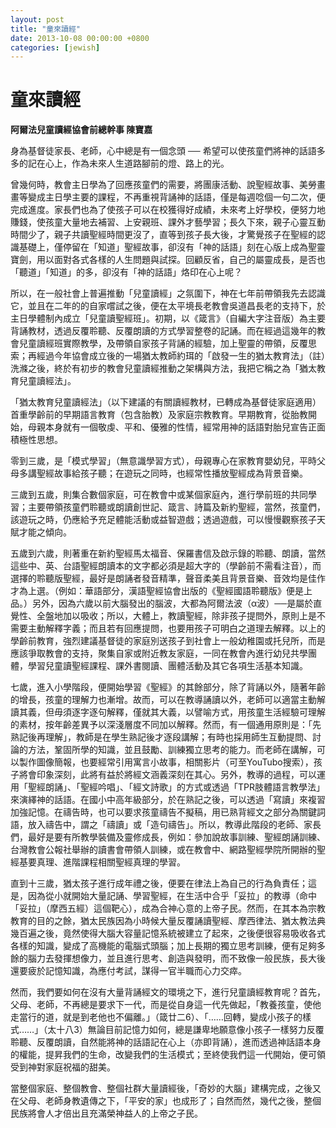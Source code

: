 ```yaml
---
layout: post
title: "童來讀經"
date: 2013-10-08 00:00:00 +0800
categories: [jewish]
---
```


# 童來讀經

 

**阿爾法兒童讀經協會前總幹事 陳寶嘉**

身為基督徒家長、老師，心中總是有一個念頭 ── 希望可以使孩童們將神的話語多多的記在心上，作為未來人生道路腳前的燈、路上的光。


曾幾何時，教會主日學為了回應孩童們的需要，將團康活動、說聖經故事、美勞畫畫等變成主日學主要的課程，不再重視背誦神的話語，僅是每週唸個一句二次，便完成進度。家長們也為了使孩子可以在校獲得好成績，未來考上好學校，便努力地賺錢，使孩童大量地去補習、上安親班、課外才藝學習；長久下來，親子心靈互動時間少了，親子共讀聖經時間更沒了，直等到孩子長大後，才驚覺孩子在聖經的認識基礎上，僅停留在「知道」聖經故事，卻沒有「神的話語」刻在心版上成為聖靈寶劍，用以面對各式各樣的人生問題與試探。回顧反省，自己的屬靈成長，是否也「聽道」「知道」的多，卻沒有「神的話語」烙印在心上呢？


所以，在一般社會上普遍推動「兒童讀經」之氛圍下，神在七年前帶領我先去認識它，並且在二年的的自家嚐試之後，便在太平境長老教會吳道昌長老的支持下，於主日學體制內成立「兒童讀聖經班」。初期，以《箴言》（自編大字注音版）為主要背誦教材，透過反覆聆聽、反覆朗讀的方式學習整卷的記誦。而在經過這幾年的教會兒童讀經班實際教學，及帶領自家孩子背誦的經驗，加上聖靈的帶領，反覆思索；再經過今年協會成立後的一場猶太教師約珥的「啟發一生的猶太教育法」（註）洗滌之後，終於有初步的教會兒童讀經推動之架構與方法，我把它稱之為「猶太教育兒童讀經法」。


「猶太教育兒童讀經法」（以下建議的有關讀經教材，已轉成為基督徒家庭適用）首重學齡前的早期語言教育（包含胎教）及家庭宗教教育。早期教育，從胎教開始，母親本身就有一個敬虔、平和、優雅的性情，經常用神的話語對胎兒宣告正面積極性思想。


零到三歲，是「模式學習」（無意識學習方式），母親專心在家教育嬰幼兒，平時父母多講聖經故事給孩子聽；在遊玩之同時，也經常性播放聖經成為背景音樂。


三歲到五歲，則集合數個家庭，可在教會中或某個家庭內，進行學前班的共同學習；主要帶領孩童們聆聽或朗讀創世記、箴言、詩篇及新約聖經，當然，孩童們，該遊玩之時，仍應給予充足體能活動或益智遊戲；透過遊戲，可以慢慢觀察孩子天賦才能之傾向。


五歲到六歲，則著重在新約聖經馬太福音、保羅書信及啟示錄的聆聽、朗讀，當然這些中、英、台語聖經朗讀本的文字都必須是超大字的（學齡前不需看注音），而選擇的聆聽版聖經，最好是朗誦者發音精準，聲音柔美且背景音樂、音效均是佳作才為上選。（例如：華語部分，漢語聖經協會出版的《聖經國語聆聽版》便是上品。）另外，因為六歲以前大腦發出的腦波，大都為阿爾法波（α波）──是屬於直覺性、全盤地加以吸收；所以，大體上，教讀聖經，除非孩子提問外，原則上是不需要主動解釋字義；而且若有回應提問，也要用孩子可明白之道理去解釋。以上的學齡前教育，強烈建議基督徒的家庭別送孩子到社會上一般幼稚園或托兒所，而是應該爭取教會的支持，聚集自家或附近教友家庭，一同在教會內進行幼兒共學團體，學習兒童讀聖經課程、課外書閱讀、團體活動及其它各項生活基本知識。


七歲，進入小學階段，便開始學習《聖經》的其餘部分，除了背誦以外，隨著年齡的增長，孩童的理解力也漸增。故而，可以在教導誦讀以外，老師可以適當主動解讀其義，但毋須逐字逐句解釋，僅就其大義，以譬喻方式，用孩童生活經驗可理解的素材，按年齡差異予以深淺層度不同加以解釋。然而，有一個通用原則是：「先熟記後再理解」，教師是在學生熟記後才逐段講解；有時也採用師生互動提問、討論的方法，鞏固所學的知識，並且鼓勵、訓練獨立思考的能力。而老師在講解，可以製作圖像簡報，也要經常引用寓言小故事，相關影片（可至YouTubo搜索），孩子將會印象深刻，此將有益於將經文涵義深刻在其心。另外，教導的過程，可以運用「聖經朗誦」、「聖經吟唱」、「經文詩歌」的方式或透過「TPR肢體語言教學法」來演繹神的話語。在國小中高年級部分，於在熟記之後，可以透過「寫讀」來複習加強記憶。在禱告時，也可以要求孩童禱告不擬稿，用已熟背經文之部分為關鍵詞語，放入禱告中，謂之「禱讀」或「造句禱告」。所以，教導此階段的老師、家長們，最好是要有所教學裝備及靈修成長，例如：參加說故事訓練、聖經朗誦訓練、台灣教會公報社舉辦的讀書會帶領人訓練，或在教會中、網路聖經學院所開辦的聖經基要真理、進階課程相關聖經真理的學習。


直到十三歲，猶太孩子進行成年禮之後，便要在律法上為自己的行為負責任；這是，因為從小就開始大量記誦、學習聖經，在生活中合乎「妥拉」的教導（命中「妥拉」（摩西五經）這個靶心），成為合神心意的上帝子民。然而，在其本為宗教教育的目的之餘，猶太民族因為小時候大量反覆誦讀聖經、摩西律法、猶太教法典幾百遍之後，竟然使得大腦大容量記憶系統被建立了起來，之後便很容易吸收各式各樣的知識，變成了高機能的電腦式頭腦；加上長期的獨立思考訓練，便有足夠多餘的腦力去發揮想像力，並且進行思考、創造與發明，而不致像一般民族，長大後還要疲於記憶知識，為應付考試，謀得一官半職而心力交瘁。


然而，我們要如何在沒有大量背誦經文的環境之下，進行兒童讀經教育呢？首先，父母、老師，不再總是要求下一代，而是從自身這一代先做起，「教養孩童，使他走當行的道，就是到老他也不偏離。」（箴廿二6）、「……回轉，變成小孩子的樣式……」（太十八3）無論目前記憶力如何，總是謙卑地願意像小孩子一樣努力反覆聆聽、反覆朗讀，自然能將神的話語記在心上（亦即背誦），進而透過神話語本身的權能，提昇我們的生命，改變我們的生活模式；至終使我們這一代開始，便可領受到神對家庭祝福的甜美。


當整個家庭、整個教會、整個社群大量讀經後，「奇妙的大腦」建構完成，之後又在父母、老師身教遺傳之下，「平安的家」也成形了；自然而然，幾代之後，整個民族將會人才倍出且充滿榮神益人的上帝之子民。

